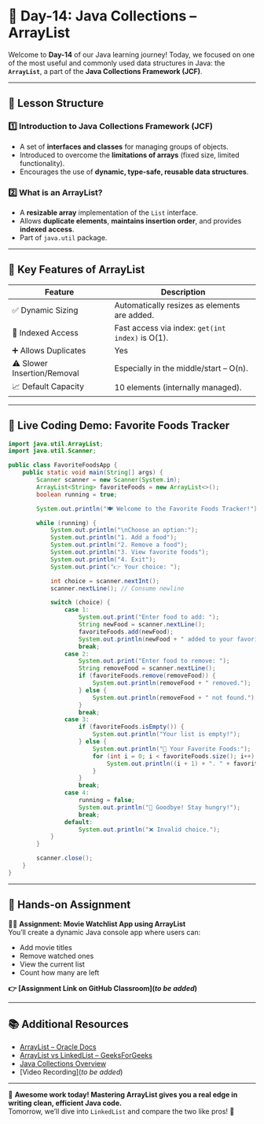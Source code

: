 # **📘 Day-14: Java Collections – ArrayList**  
Welcome to **Day-14** of our Java learning journey! Today, we focused on one of the most useful and commonly used data structures in Java: the **`ArrayList`**, a part of the **Java Collections Framework (JCF)**.

---

## **📌 Lesson Structure**

### **1️⃣ Introduction to Java Collections Framework (JCF)**
- A set of **interfaces and classes** for managing groups of objects.
- Introduced to overcome the **limitations of arrays** (fixed size, limited functionality).
- Encourages the use of **dynamic, type-safe, reusable data structures**.

### **2️⃣ What is an ArrayList?**
- A **resizable array** implementation of the `List` interface.
- Allows **duplicate elements**, **maintains insertion order**, and provides **indexed access**.
- Part of `java.util` package.

---

## **🧠 Key Features of ArrayList**

| Feature                    | Description                              |
|----------------------------|------------------------------------------|
| ✅ Dynamic Sizing           | Automatically resizes as elements are added. |
| 🔢 Indexed Access          | Fast access via index: `get(int index)` is O(1). |
| ➕ Allows Duplicates       | Yes                                      |
| ⚠️ Slower Insertion/Removal | Especially in the middle/start – O(n).     |
| 📈 Default Capacity        | 10 elements (internally managed).        |

---

## **🧪 Live Coding Demo: Favorite Foods Tracker**

```java
import java.util.ArrayList;
import java.util.Scanner;

public class FavoriteFoodsApp {
    public static void main(String[] args) {
        Scanner scanner = new Scanner(System.in);
        ArrayList<String> favoriteFoods = new ArrayList<>();
        boolean running = true;

        System.out.println("🍽️ Welcome to the Favorite Foods Tracker!");

        while (running) {
            System.out.println("\nChoose an option:");
            System.out.println("1. Add a food");
            System.out.println("2. Remove a food");
            System.out.println("3. View favorite foods");
            System.out.println("4. Exit");
            System.out.print("👉 Your choice: ");

            int choice = scanner.nextInt();
            scanner.nextLine(); // Consume newline

            switch (choice) {
                case 1:
                    System.out.print("Enter food to add: ");
                    String newFood = scanner.nextLine();
                    favoriteFoods.add(newFood);
                    System.out.println(newFood + " added to your favorites!");
                    break;
                case 2:
                    System.out.print("Enter food to remove: ");
                    String removeFood = scanner.nextLine();
                    if (favoriteFoods.remove(removeFood)) {
                        System.out.println(removeFood + " removed.");
                    } else {
                        System.out.println(removeFood + " not found.");
                    }
                    break;
                case 3:
                    if (favoriteFoods.isEmpty()) {
                        System.out.println("Your list is empty!");
                    } else {
                        System.out.println("🍕 Your Favorite Foods:");
                        for (int i = 0; i < favoriteFoods.size(); i++) {
                            System.out.println((i + 1) + ". " + favoriteFoods.get(i));
                        }
                    }
                    break;
                case 4:
                    running = false;
                    System.out.println("👋 Goodbye! Stay hungry!");
                    break;
                default:
                    System.out.println("❌ Invalid choice.");
            }
        }

        scanner.close();
    }
}
```

---

## **🎯 Hands-on Assignment**
👨‍💻 **Assignment: Movie Watchlist App using ArrayList**  
You’ll create a dynamic Java console app where users can:
- Add movie titles
- Remove watched ones
- View the current list
- Count how many are left

**👉 [Assignment Link on GitHub Classroom](_to be added_)**

---

## **📚 Additional Resources**
- [ArrayList – Oracle Docs](https://docs.oracle.com/javase/8/docs/api/java/util/ArrayList.html)
- [ArrayList vs LinkedList – GeeksForGeeks](https://www.geeksforgeeks.org/arraylist-vs-linkedlist-java/)
- [Java Collections Overview](https://docs.oracle.com/javase/tutorial/collections/intro/index.html)
- [Video Recording](_to be added_)


---

🚀 **Awesome work today! Mastering ArrayList gives you a real edge in writing clean, efficient Java code.**  
Tomorrow, we’ll dive into `LinkedList` and compare the two like pros! 💪

